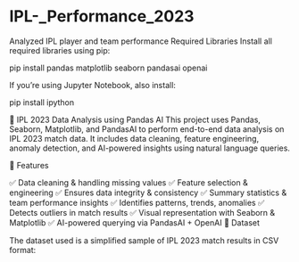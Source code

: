 # IPL-_Performance_2023
Analyzed IPL player and team performance
Required Libraries Install all required libraries using pip:

pip install pandas matplotlib seaborn pandasai openai

If you’re using Jupyter Notebook, also install:

pip install ipython

🏏 IPL 2023 Data Analysis using Pandas AI
This project uses Pandas, Seaborn, Matplotlib, and PandasAI to perform end-to-end data analysis on IPL 2023 match data. It includes data cleaning, feature engineering, anomaly detection, and AI-powered insights using natural language queries.

📌 Features

✅ Data cleaning & handling missing values
✅ Feature selection & engineering
✅ Ensures data integrity & consistency
✅ Summary statistics & team performance insights
✅ Identifies patterns, trends, anomalies
✅ Detects outliers in match results
✅ Visual representation with Seaborn & Matplotlib
✅ AI-powered querying via PandasAI + OpenAI
📂 Dataset

The dataset used is a simplified sample of IPL 2023 match results in CSV format:
